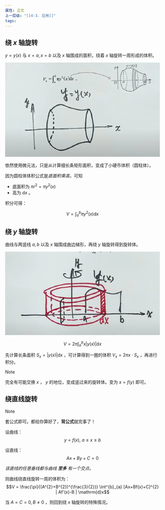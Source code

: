 ```yaml
---
属性: 正文
上一层级: "[[4-3. 应用]]"
tags:
---
```


## 绕 $x$ 轴旋转

$y=y(x)$ 与 $x = a, x = b$ 以及 $x$ 轴围成的面积，绕着 $x$ 轴旋转一周形成的体积。

![volume](assets/int_volume.png)

依然使用微元法，只是从计算细长条矩形面积，变成了小硬币体积（圆柱体）。

因为圆柱体体积公式是*底面积乘高*，可知
- 底面积为 $\pi r^{2} = \pi y^{2}(x)$ 
- 高为 $\mathrm{d}x$ 。

积分可得：

$$V = \int^{b}_{a} \pi y^{2}(x) \mathrm{d}x$$

## 绕 $y$ 轴旋转

曲线与两竖线 $a,b$ 以及 $x$ 轴围成曲边梯形，再绕 $y$ 轴旋转得到旋转体。

![int volume 2](assets/int_volume_2.png)

$$V = 2\pi \int^{b}_{a} x|y(x)| \mathrm{d}x$$

先计算长条面积 $S_{x}=|y(x)| \mathrm{d}x$ ，可计算得到一圈的体积 $V_{x}=2\pi x \cdot S_{x}$ ，再进行积分。

> [!note]
>  
> 完全有可能交换 $x$ ， $y$ 的地位，变成竖过来的旋转体。变为 $x=f(y)$ 即可。

## 绕直线旋转

> [!note] 
> 套公式即可。都给你算好了，**背公式**就完事了！

设曲线：$$y=f(x),~ a \le x \le b$$

设直线：$$Ax+By+C=0$$

*该直线的任意垂线都与曲线 **至多** 有一个交点。*

则曲线绕直线旋转一周的体积为：$$V = \frac{\pi}{(A^{2}+B^{2})^{\frac{3}{2}}} \int^{b}_{a} [Ax+Bf(x)+C]^{2} | Af'(x)-B | \mathrm{d}x$$

当 $A=C=0, B\ne 0$ ，则回到绕 $x$ 轴旋转的特殊情况。